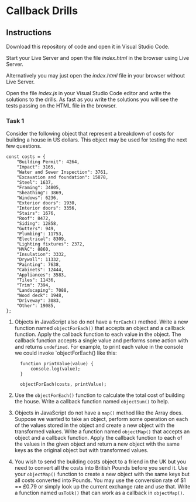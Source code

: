 # Callback Drills

## Instructions

Download this repository of code and open it in Visual Studio Code.

Start your Live Server and open the file _index.html_ in the browser using Live Server.

Alternatively you may just open the _index.html_ file in your browser without Live Server.

Open the file _index.js_ in your Visual Studio Code editor and write the solutions to the drills. As fast as you write the solutions you will see the tests passing on the HTML file in the browser.

### Task 1

Consider the following object that represent a breakdown of costs for building a house in US dollars. This object may be used for testing the next few questions.

```JS
const costs = {
    "Building Permit": 4264,
    "Impact": 3165,
    "Water and Sewer Inspection": 3761,
    "Excavation and foundation": 15878,
    "Steel": 1637,
    "Framing": 34805,
    "Sheathing": 3869,
    "Windows": 6236,
    "Exterior doors": 1930,
    "Interior doors": 3356,
    "Stairs": 1676,
    "Roof": 8472,
    "Siding": 12858,
    "Gutters": 949,
    "Plumbing": 11753,
    "Electrical": 8309,
    "Lighting fixtures": 2372,
    "HVAC": 8860,
    "Insulation": 3332,
    "Drywall": 11332,
    "Painting": 7638,
    "Cabinets": 12444,
    "Appliances": 3583,
    "Tiles": 11436,
    "Trim": 7394,
    "Landscaping": 7088,
    "Wood deck": 1948,
    "Driveway": 3083,
    "Other": 19085,
};
```

1. Objects in JavaScript also do not have a `forEach()` method. Write a new function named `objectForEach()` that accepts an object and a callback function. Apply the callback function to each value in the object. The callback function accepts a single value and performs some action with and returns `undefined`. For example, to print each value in the console we could invoke `objectForEach() like this:

   ```JS
     function printValue(value) {
         console.log(value);
     }

     objectForEach(costs, printValue);
   ```

2. Use the `objectForEach()` function to calculate the total cost of building the house. Write a callback function named `objectSum()` to help.

3. Objects in JavaScript do not have a `map()` method like the Array does. Suppose we wanted to take an object, perform some operation on each of the values stored in the object and create a new object with the transformed values. Write a function named `objectMap()` that accepts an object and a callback function. Apply the callback function to each of the values in the given object and return a new object with the same keys as the original object but with transformed values.

4. You wish to send the building costs object to a friend in the UK but you need to convert all the costs into British Pounds before you send it. Use your `objectMap()` function to create a new object with the same keys but all costs converted into Pounds. You may use the conversion rate of \$1 == £0.79 or simply look up the current exchange rate and use that. Write a function named `usToUk()` that can work as a callback in `objectMap()`.
